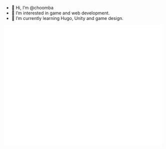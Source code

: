- 👋 Hi, I’m @choomba
- 👀 I’m interested in game and web development.
- 🌱 I’m currently learning Hugo, Unity and game design.

<!---
choomba/choomba is a ✨ special ✨ repository because its `README.md` (this file) appears on your GitHub profile.
You can click the Preview link to take a look at your changes.
--->

![Metrics](/github-metrics.svg)
